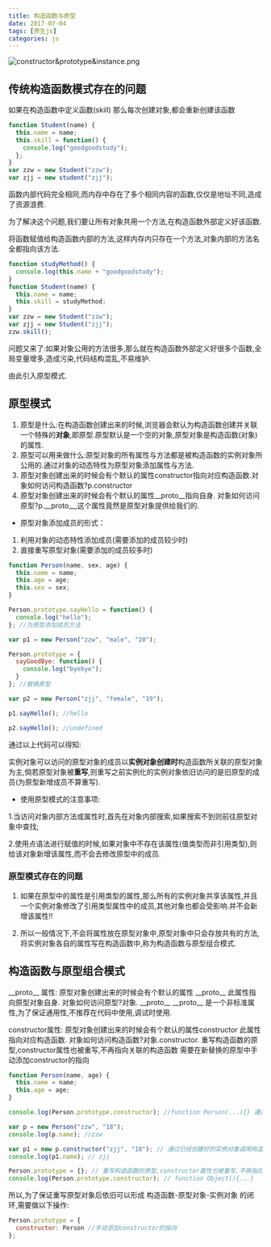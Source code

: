 ```yaml
---
title: 构造函数与原型
date: 2017-07-04
tags: [原生js]
categories: js
---
```

![constructor&prototype&instance.png](http://upload-images.jianshu.io/upload_images/4869616-7c3eaf862ec505e5.png?imageMogr2/auto-orient/strip%7CimageView2/2/w/1240)

## 传统构造函数模式存在的问题
如果在构造函数中定义函数(skill)
那么每次创建对象,都会重新创建该函数

```js
function Student(name) {
  this.name = name;
  this.skill = function() {
    console.log("goodgoodstudy");
  };
}
var zzw = new Student("zzw");
var zjj = new student("zjj");

```
        
函数内部代码完全相同,而内存中存在了多个相同内容的函数,仅仅是地址不同,造成了资源浪费.

为了解决这个问题,我们要让所有对象共用一个方法,在构造函数外部定义好该函数.

将函数赋值给构造函数内部的方法,这样内存内只存在一个方法,对象内部的方法名全都指向该方法.
```js
function studyMethod() {
  console.log(this.name + "goodgoodstudy");
}
function Student(name) {
  this.name = name;
  this.skill = studyMethod;
}
var zzw = new Student("zzw");
var zjj = new Student("zjj");
zzw.skill();
```
        

问题又来了:如果对象公用的方法很多,那么就在构造函数外部定义好很多个函数,全局变量增多,造成污染,代码结构混乱,不易维护.

由此引入原型模式.

## 原型模式

1. 原型是什么:在构造函数创建出来的时候,浏览器会默认为构造函数创建并关联一个特殊的**对象**,即原型.原型默认是一个空的对象,原型对象是构造函数(对象)的属性.
2. 原型可以用来做什么:原型对象的所有属性与方法都是被构造函数的实例对象所公用的.通过对象的动态特性为原型对象添加属性与方法.
3. 原型对象创建出来的时候会有个默认的属性constructor指向对应构造函数.对象如何访问构造函数?p.constructor
4. 原型对象创建出来的时候会有个默认的属性\_\_proto\_\_指向自身.
对象如何访问原型?p.\_\_proto\_\_,这个属性竟然是原型对象提供给我们的.

* 原型对象添加成员的形式：
1. 利用对象的动态特性添加成员(需要添加的成员较少时)
2. 直接重写原型对象(需要添加的成员较多时)

```js
function Person(name, sex, age) {
  this.name = name;
  this.age = age;
  this.sex = sex;
}

Person.prototype.sayHello = function() {
  console.log("hello");
}; //为原型添加成员方法

var p1 = new Person("zzw", "male", "20");

Person.prototype = {
  sayGoodBye: function() {
    console.log("byebye");
  }
}; //替换原型

var p2 = new Person("zjj", "female", "19");

p1.sayHello(); //hello

p2.sayHello(); //undefined
```

通过以上代码可以得知:

实例对象可以访问的原型对象的成员以**实例对象创建时**构造函数所关联的原型对象为主,倘若原型对象被**重写**,则重写之前实例化的实例对象依旧访问的是旧原型的成员(为原型新增成员不算重写).

* 使用原型模式的注意事项:

1.当访问对象内部方法或属性时,首先在对象内部搜索,如果搜索不到则前往原型对象中查找;  

2.使用点语法进行赋值的时候,如果对象中不存在该属性(值类型而非引用类型),则给该对象新增该属性,而不会去修改原型中的成员.  

### 原型模式存在的问题

1. 如果在原型中的属性是引用类型的属性,那么所有的实例对象共享该属性,并且一个实例对象修改了引用类型属性中的成员,其他对象也都会受影响.并不会新增该属性!!

2. 所以一般情况下,不会将属性放在原型对象中,原型对象中只会存放共有的方法,将实例对象各自的属性写在构造函数中,称为构造函数与原型组合模式.

## 构造函数与原型组合模式

\_\_proto\_\_ 属性:
原型对象创建出来的时候会有个默认的属性 \_\_proto\_\_
此属性指向原型对象自身.
对象如何访问原型?对象. \_\_proto\_\_ 
\_\_proto\_\_ 是一个非标准属性,为了保证通用性,不推荐在代码中使用,调试时使用.

constructor属性:
原型对象创建出来的时候会有个默认的属性constructor
此属性指向对应构造函数.
对象如何访问构造函数?对象.constructor.
重写构造函数的原型,constructor属性也被重写,不再指向关联的构造函数
需要在新替换的原型中手动添加constructor的指向

```js
function Person(name, age) {
  this.name = name;
  this.age = age;
}

console.log(Person.prototype.constructor); //function Person(...){} 通过构造函数的原型访问构造函数

var p = new Person("zzw", "18");
console.log(p.name); //zzw

var p1 = new p.constructor("zjj", "18"); // 通过已经创建好的实例对象调用构造函数
console.log(p1.name); // zjj

Person.prototype = {}; // 重写构造函数的原型,constructor属性也被重写,不再指向关联的构造函数,而是指向function Object(){...},与构造函数没有关联了
console.log(Person.prototype.constructor); // function Object(){...}

```

所以,为了保证重写原型对象后依旧可以形成 构造函数-原型对象-实例对象 的闭环,需要做以下操作:

```js
Person.prototype = {
  constructor: Person //手动添加constructor的指向
};
```
